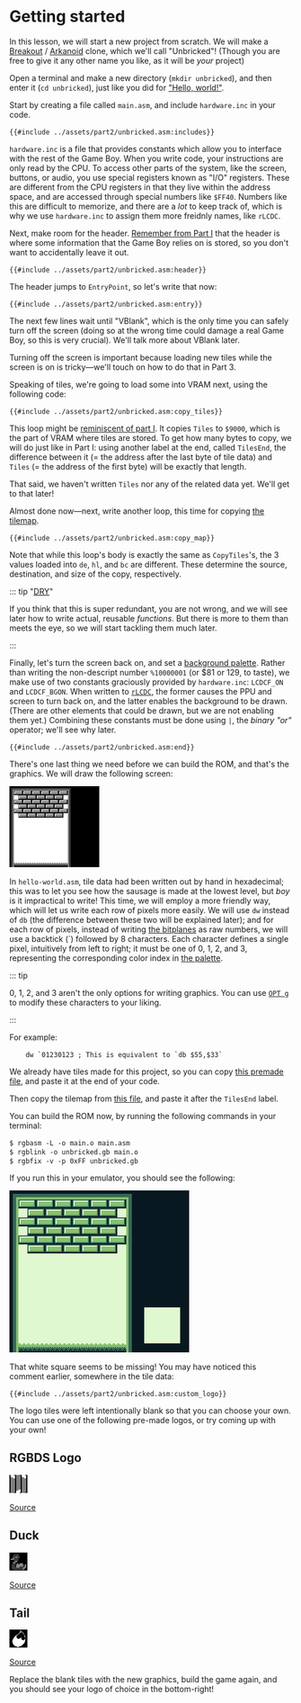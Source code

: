 # Getting started

In this lesson, we will start a new project from scratch.
We will make a [Breakout](https://en.wikipedia.org/wiki/Breakout_%28video_game%29) / [Arkanoid](https://en.wikipedia.org/wiki/Arkanoid) clone, which we'll call "Unbricked"!
(Though you are free to give it any other name you like, as it will be *your* project)

Open a terminal and make a new directory (`mkdir unbricked`), and then enter it (`cd unbricked`), just like you did for ["Hello, world!"](../part1/hello_world.md).

Start by creating a file called `main.asm`, and include `hardware.inc` in your code.

```rgbasm,linenos,start={{#line_no_of "" ../assets/part2/unbricked.asm:includes}}
{{#include ../assets/part2/unbricked.asm:includes}}
```

`hardware.inc` is a file that provides constants which allow you to interface with the rest of the Game Boy.
When you write code, your instructions are only read by the CPU.
To access other parts of the system, like the screen, buttons, or audio, you use special registers known as "I/O" registers.
These are different from the CPU registers in that they live within the address space, and are accessed through special numbers like `$FF40`.
Numbers like this are difficult to memorize, and there are a *lot* to keep track of, which is why we use `hardware.inc` to assign them more freidnly names, like `rLCDC`.

Next, make room for the header.
[Remember from Part Ⅰ](../part1/header.md) that the header is where some information that the Game Boy relies on is stored, so you don't want to accidentally leave it out.

```rgbasm,linenos,start={{#line_no_of "" ../assets/part2/unbricked.asm:header}}
{{#include ../assets/part2/unbricked.asm:header}}
```

The header jumps to `EntryPoint`, so let's write that now:

```rgbasm,linenos,start={{#line_no_of "" ../assets/part2/unbricked.asm:entry}}
{{#include ../assets/part2/unbricked.asm:entry}}
```

The next few lines wait until "VBlank", which is the only time you can safely turn off the screen (doing so at the wrong time could damage a real Game Boy, so this is very crucial). We'll talk more about VBlank later.

Turning off the screen is important because loading new tiles while the screen is on is tricky—we'll touch on how to do that in Part 3.

Speaking of tiles, we're going to load some into VRAM next, using the following code:

```rgbasm,linenos,start={{#line_no_of "" ../assets/part2/unbricked.asm:copy_tiles}}
{{#include ../assets/part2/unbricked.asm:copy_tiles}}
```

This loop might be [reminiscent of part Ⅰ](../part1/jumps.md#conditional-jumps).
It copies `Tiles` to `$9000`, which is the part of VRAM where tiles are stored.
To get how many bytes to copy, we will do just like in Part Ⅰ: using another label at the end, called `TilesEnd`, the difference between it (= the address after the last byte of tile data) and `Tiles` (= the address of the first byte) will be exactly that length.

That said, we haven't written `Tiles` nor any of the related data yet.
We'll get to that later!

Almost done now—next, write another loop, this time for copying [the tilemap](../part1/tilemap.md).

```rgbasm,linenos,start={{#line_no_of "" ../assets/part2/unbricked.asm:copy_map}}
{{#include ../assets/part2/unbricked.asm:copy_map}}
```

Note that while this loop's body is exactly the same as `CopyTiles`'s, the 3 values loaded into `de`, `hl`, and `bc` are different.
These determine the source, destination, and size of the copy, respectively.

::: tip "[<abbr title="Don't Repeat Yourself">DRY</abbr>](https://en.wikipedia.org/wiki/Don't_Repeat_Yourself)"

If you think that this is super redundant, you are not wrong, and we will see later how to write actual, reusable *functions*.
But there is more to them than meets the eye, so we will start tackling them much later.

:::

Finally, let's turn the screen back on, and set a [background palette](../part1/palettes.md).
Rather than writing the non-descript number `%10000001` (or $81 or 129, to taste), we make use of two constants graciously provided by `hardware.inc`: `LCDCF_ON` and `LCDCF_BGON`.
When written to [`rLCDC`](https://gbdev.io/pandocs/LCDC), the former causes the PPU and screen to turn back on, and the latter enables the background to be drawn.
(There are other elements that could be drawn, but we are not enabling them yet.)
Combining these constants must be done using `|`, the *binary "or"* operator; we'll see why later.

```rgbasm,linenos,start={{#line_no_of "" ../assets/part2/unbricked.asm:end}}
{{#include ../assets/part2/unbricked.asm:end}}
```

There's one last thing we need before we can build the ROM, and that's the graphics.
We will draw the following screen:

![Layout of unbricked](../assets/part2/img/tilemap.png)

In `hello-world.asm`, tile data had been written out by hand in hexadecimal; this was to let you see how the sausage is made at the lowest level, but *boy* is it impractical to write!
This time, we will employ a more friendly way, which will let us write each row of pixels more easily.
We will use `dw` instead of `db` (the difference between these two will be explained later); and for each row of pixels, instead of writing [the bitplanes](../part1/tiles.md#encoding) as raw numbers, we will use a backtick (\`) followed by 8 characters.
Each character defines a single pixel, intuitively from left to right; it must be one of 0, 1, 2, and 3, representing the corresponding color index in [the palette](../part1/palettes.md).

::: tip

0, 1, 2, and 3 aren't the only options for writing graphics.
You can use [`OPT g`](https://rgbds.gbdev.io/docs/v0.5.2/rgbasm.5/#Changing_options_while_assembling) to modify these characters to your liking.

:::

For example:

```rgbasm
	dw `01230123 ; This is equivalent to `db $55,$33`
```

We already have tiles made for this project, so you can copy [this premade file](https://github.com/ISSOtm/gb-asm-tutorial-part2/raw/main/tileset.asm), and paste it at the end of your code.

Then copy the tilemap from [this file](https://github.com/ISSOtm/gb-asm-tutorial-part2/raw/main/tilemap.asm), and paste it after the `TilesEnd` label.

You can build the ROM now, by running the following commands in your terminal:

```console
$ rgbasm -L -o main.o main.asm
$ rgblink -o unbricked.gb main.o
$ rgbfix -v -p 0xFF unbricked.gb
```

If you run this in your emulator, you should see the following:

![Screenshot of our game](../assets/part2/img/screenshot.png)

That white square seems to be missing!
You may have noticed this comment earlier, somewhere in the tile data:

```rgbasm,linenos,start={{#line_no_of "" ../assets/part2/unbricked.asm:custom_logo}}
{{#include ../assets/part2/unbricked.asm:custom_logo}}
```

The logo tiles were left intentionally blank so that you can choose your own.
You can use one of the following pre-made logos, or try coming up with your own!

## RGBDS Logo

![The RGBDS Logo](https://github.com/ISSOtm/gb-asm-tutorial-part2/blob/main/rgbds.png?raw=true)

[Source](https://github.com/ISSOtm/gb-asm-tutorial-part2/raw/main/rgbds.asm)

## Duck

![A pixel-art duck](https://github.com/ISSOtm/gb-asm-tutorial-part2/blob/main/duck.png?raw=true)

[Source](https://github.com/ISSOtm/gb-asm-tutorial-part2/raw/main/duck.asm)

## Tail

![A silhouette of a tail](https://github.com/ISSOtm/gb-asm-tutorial-part2/blob/main/tail.png?raw=true)

[Source](https://github.com/ISSOtm/gb-asm-tutorial-part2/raw/main/tail.asm)

Replace the blank tiles with the new graphics, build the game again, and you should see your logo of choice in the bottom-right!
